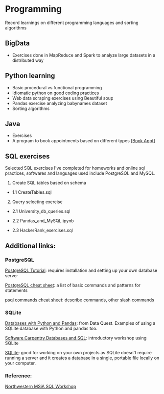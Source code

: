 # Programming

Record learnings on different programming languages and sorting algorithms

## BigData

- Exercises done in MapReduce and Spark to analyze large datasets in a distributed way

## Python learning

- Basic procedural vs functional programming
- Idiomatic python on good coding practices
- Web data scraping exercises using Beautiful soup
- Pandas exercise analyzing babynames dataset
- Sorting algorithms

## Java
- Exercises 
- A program to book appointments based on different types [[Book Appt](https://github.com/jchen0529/Programming/tree/master/Java/Appointment%20making)]

## SQL exercises

Selected SQL exercises I've completed for homeworks and online sql practices, softwares and languages used include PostgreSQL and MySQL.

1. Create SQL tables based on schema

- 1.1 CreateTables.sql

2. Query selecting exercise

- 2.1 University_db_queries.sql 

- 2.2 Pandas_and_MySQL.ipynb

- 2.3 HackerRank_exercises.sql

## Additional links:

### PostgreSQL

[PostgreSQL Tutorial](http://www.postgresqltutorial.com/): requires installation and setting up your own database server

[PostgreSQL cheat sheet](http://www.postgresqltutorial.com/wp-content/uploads/2018/03/PostgreSQL-Cheat-Sheet.pdf): a list of basic commands and patterns for statements

[psql commands cheat sheet](http://www.postgresonline.com/downloads/special_feature/postgresql83_psql_cheatsheet.pdf): describe commands, other slash commands

### SQLite

[Databases with Python and Pandas](https://www.dataquest.io/blog/python-pandas-databases/): from Data Quest.  Examples of using a SQLite database with Python and pandas too.

[Software Carpentry Databases and SQL](http://swcarpentry.github.io/sql-novice-survey/): introductory workshop using SQLite

[SQLite](https://www.sqlite.org/): good for working on your own projects as SQLite doesn't require running a server and it creates a database in a single, portable file locally on your computer.

### Reference:
[Northwestern MSiA SQL Workshop](https://github.com/nuitrcs/databases_workshop/tree/master/sql)
